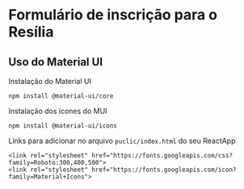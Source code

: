 # Formulário de inscrição para o Resília



## Uso do Material UI

Instalação do Material UI
```
npm install @material-ui/core
```

Instalação dos ícones do MUI
```
npm install @material-ui/icons
```

Links para adicionar no arquivo `puclic/index.html` do seu ReactApp
```
<link rel="stylesheet" href="https://fonts.googleapis.com/css?family=Roboto:300,400,500">
<link rel="stylesheet" href="https://fonts.googleapis.com/icon?family=Material+Icons">
```